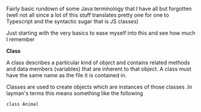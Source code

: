 <!-- ---
path: "java-jargon"
date: "20-02-2020"
title: "Java Jargon"
author: "Zubier Abdullah"
icon: "Java"
type: "tutorial"
summary: "Basic Java Jargon I am keeping in a handy place in case I ever need it"
--- -->

Fairly basic rundown of some Java terminology that I have all but forgotten (well not all since a lot of this stuff translates pretty one for one to Typescript and the syntactic sugar that is JS classes)

Just starting with the very basics to ease myself into this and see how much I remember

**Class**

A class describes a particular kind of object and contains related methods and data members (variables) that are inherent to that object. A class must have the same name as the file it is contained in.

Classes are used to create objects which are instances of those classes .In layman's terms this means something like the following

```
class Animal
```
